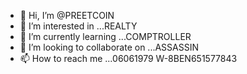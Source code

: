 - 👋 Hi, I’m @PREETCOIN
- 👀 I’m interested in ...REALTY
- 🌱 I’m currently learning ...COMPTROLLER
- 💞️ I’m looking to collaborate on ...ASSASSIN
- 📫 How to reach me ...06061979
W-8BEN651577843
<!---
PREETCOIN/PREETCOIN is a ✨ special ✨ repository because its `README.md` (this file) appears on your GitHub profile.
You can click the Preview link to take a look at your changes.
--->
